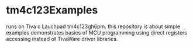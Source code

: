 # tm4c123Examples

runs on Tiva c Lauchpad tm4c123gh6pm. 
this repository is about simple examples demonstrates basics of MCU programming using direct registers accessing instead of TivaWare driver libraries. 
